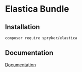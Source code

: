 # Elastica Bundle

## Installation

```
composer require spryker/elastica
```

## Documentation

[Documentation](https://spryker.github.io)
